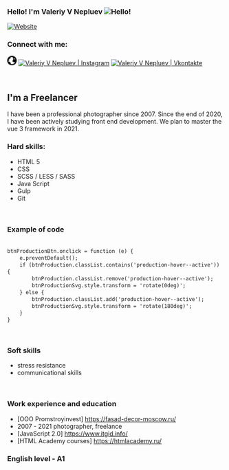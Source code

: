 ### Hello! I'm Valeriy V Nepluev ![Hello!](https://github.githubassets.com/images/icons/emoji/unicode/1f44b.png)

[![Website](https://img.shields.io/website?label=nepluev.com&style=for-the-badge&url=https%3A%2F%2Fnepluev.com)](https://nepluev.com)

### Connect with me:

[<img alt="nepluev.com" width="22" src="https://raw.githubusercontent.com/iconic/open-iconic/master/svg/globe.svg" />][website]
[<img alt="Valeriy V Nepluev | Instagram" width="22" src="https://cdn.jsdelivr.net/npm/simple-icons@v3/icons/instagram.svg" />][instagram]
[<img alt="Valeriy V Nepluev | Vkontakte" width="22" src="https://cdn.jsdelivr.net/npm/simple-icons@v3/icons/vk.svg" />][vkontakte]

<br>

## I'm a Freelancer

I have been a professional photographer since 2007. Since the end of 2020, I have been actively studying front end development. We plan to master the vue 3 framework in 2021.

### Hard skills:

- HTML 5
- CSS
- SCSS / LESS / SASS
- Java Script
- Gulp
- Git

<br>

### Example of code

```

btnProductionBtn.onclick = function (e) {
    e.preventDefault();
    if (btnProduction.classList.contains('production-hover--active')) {
        btnProduction.classList.remove('production-hover--active');
        btnProductionSvg.style.transform = 'rotate(0deg)';
    } else {
        btnProduction.classList.add('production-hover--active');
        btnProductionSvg.style.transform = 'rotate(180deg)';
    }
}

```

<br>

### Soft skills

- stress resistance
- communicational skills

<br>

### Work experience and education

- [OOO Promstroyinvest] https://fasad-decor-moscow.ru/
- 2007 - 2021 photographer, freelance
- [JavaScript 2.0] https://www.itgid.info/
- [HTML Academy courses] https://htmlacademy.ru/

### English level - A1

<br>
<br>

[website]: https://nepluev.com
[instagram]: https://www.instagram.com/travelstory4you/
[vkontakte]: https://vk.com/neplyuev
[portfolio]: https://fasad-decor-moscow.ru/
